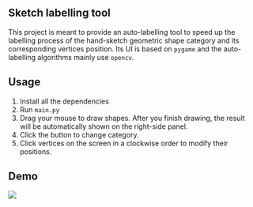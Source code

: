 ## Sketch labelling tool
This project is meant to provide an auto-labelling tool to speed up the labelling process of the hand-sketch geometric shape category and its corresponding vertices position. 
Its UI is based on `pygame` and the auto-labelling algorithms mainly use `opencv`.

## Usage
1. Install all the dependencies
2. Run `main.py`
3. Drag your mouse to draw shapes. After you finish drawing, the result will be automatically shown on the right-side panel.
4. Click the button to change category.
5. Click vertices on the screen in a clockwise order to modify their positions.

## Demo

![](C:\Users\mrrui\Desktop\python_demo\whiteboard_python_demo\doc\labelling_tool.gif)
